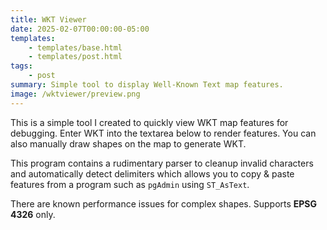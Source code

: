 ```yaml
---
title: WKT Viewer
date: 2025-02-07T00:00:00-05:00
templates:
    - templates/base.html
    - templates/post.html
tags:
    - post
summary: Simple tool to display Well-Known Text map features.
image: /wktviewer/preview.png
---
```


This is a simple tool I created to quickly view WKT map features for debugging.
Enter WKT into the textarea below to render features.  You can also manually
draw shapes on the map to generate WKT.

This program contains a rudimentary parser to cleanup invalid characters and
automatically detect delimiters which allows you to copy & paste features from
a program such as `pgAdmin` using `ST_AsText`.

There are known performance issues for complex shapes. Supports __EPSG 4326__ only.

<div id="wktviewer"></div>
